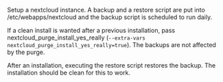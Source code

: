 Setup a nextcloud instance. A backup and a restore script are put into /etc/webapps/nextcloud
and the backup script is scheduled to run daily.

If a clean install is wanted after a previous installation, pass
nextcloud_purge_install_yes_really (`--extra-vars nextcloud_purge_install_yes_really=true`).
The backups are not affected by the purge.

After an installation, executing the restore script restores the backup. The installation
should be clean for this to work.
